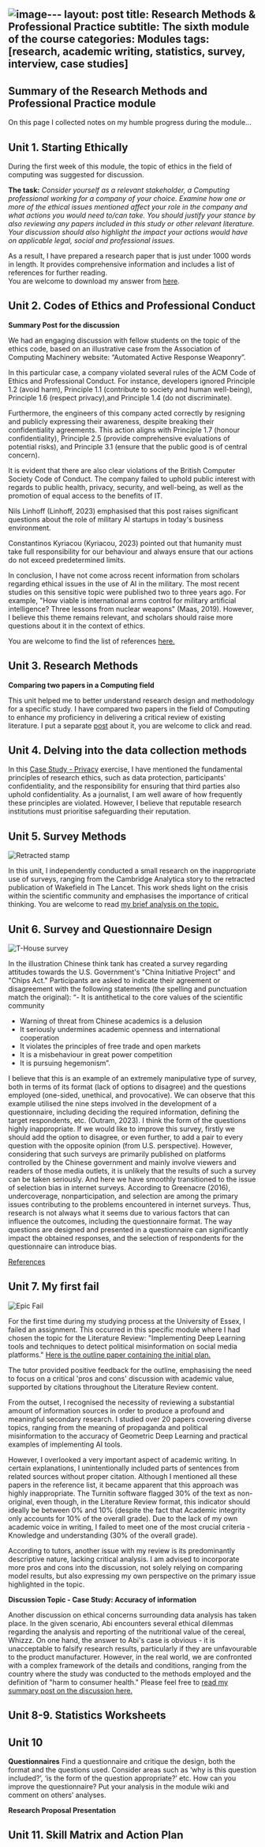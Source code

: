 ![image](https://github.com/Vasilisalook/vasilisalook.github.io/assets/93581837/bcc12525-27a0-4200-8a0e-b63409775e15)---
layout: post
title: Research Methods & Professional Practice
subtitle: The sixth module of the course
categories: Modules
tags: [research, academic writing, statistics, survey, interview, case studies]
---
## Summary of the Research Methods and Professional Practice module

On this page I collected notes on my humble progress during the module...

## Unit 1. Starting Ethically

During the first week of this module, the topic of ethics in the field of computing was suggested for discussion. <br>

**The task:** *Consider yourself as a relevant stakeholder, a Computing professional working for a company of your choice. Examine how one or more of the ethical issues mentioned affect your role in the company and what actions you would need to/can take. You should justify your stance by also reviewing any papers included in this study or other relevant literature. Your discussion should also highlight the impact your actions would have on applicable legal, social and professional issues.*<br>

As a result, I have prepared a research paper that is just under 1000 words in length. It provides comprehensive information and includes a list of references for further reading. <br> 
You are welcome to download my answer from [here](https://github.com/Vasilisalook/vasilisalook.github.io/blob/main/ethics.docx).

## Unit 2. Codes of Ethics and Professional Conduct

**Summary Post for the discussion**

We had an engaging discussion with fellow students on the topic of the ethics code, based on an illustrative case from the Association of Computing Machinery website: “Automated Active Response Weaponry”. 

In this particular case, a company violated several rules of the ACM Code of Ethics and Professional Conduct. For instance, developers ignored Principle 1.2 (avoid harm), Principle 1.1 (contribute to society and human well-being), Principle 1.6 (respect privacy),and Principle 1.4 (do not discriminate). 

Furthermore, the engineers of this company acted correctly by resigning and publicly expressing their awareness, despite breaking their confidentiality agreements. This action aligns with Principle 1.7 (honour confidentiality), Principle 2.5 (provide comprehensive evaluations of potential risks), and Principle 3.1 (ensure that the public good is of central concern).

It is evident that there are also clear violations of the British Computer Society Code of Conduct. The company failed to uphold public interest with regards to public health, privacy, security, and well-being, as well as the promotion of equal access to the benefits of IT.

Nils Linhoff (Linhoff, 2023) emphasised that this post raises significant questions about the role of military AI startups in today's business environment.

Constantinos Kyriacou (Kyriacou, 2023) pointed out that humanity must take full responsibility for our behaviour and always ensure that our actions do not exceed predetermined limits.

In conclusion, I have not come across recent information from scholars regarding ethical issues in the use of AI in the military. The most recent studies on this sensitive topic were published two to three years ago. For example, "How viable is international arms control for military artificial intelligence? Three lessons from nuclear weapons" (Maas, 2019). However, I believe this theme remains relevant, and scholars should raise more questions about it in the context of ethics.<br> 

You are welcome to find the list of references [here.](https://github.com/Vasilisalook/vasilisalook.github.io/blob/main/PP_Unit2_References.txt)

## Unit 3. Research Methods

**Comparing two papers in a Computing field**

This unit helped me to better understand research design and methodology for a specific study. I have compared two papers in the field of Computing to enhance my proficiency in delivering a critical review of existing literature.
I put a separate [post](https://vasilisalook.github.io/practice/2023/05/17/comparing-two-papers.html) about it, you are welcome to click and read. 

## Unit 4. Delving into the data collection methods

In this [Case Study - Privacy](https://github.com/Vasilisalook/vasilisalook.github.io/blob/main/Privacy.docx) exercise, I have mentioned the fundamental principles of research ethics, such as data protection, participants' confidentiality, and the responsibility for ensuring that third parties also uphold confidentiality. As a journalist, I am well aware of how frequently these principles are violated. However, I believe that reputable research institutions must prioritise safeguarding their reputation.

## Unit 5. Survey Methods
![Retracted stamp](/assets/images/banners/retracted.png) <br>

In this unit, I independently conducted a small research on the inappropriate use of surveys, ranging from the Cambridge Analytica story to the retracted publication of Wakefield in The Lancet. This work sheds light on the crisis within the scientific community and emphasises the importance of critical thinking. You are welcome to read [my brief analysis on the topic.](https://github.com/Vasilisalook/vasilisalook.github.io/blob/main/surveys.docx)

## Unit 6. Survey and Questionnaire Design



![T-House survey](/assets/images/banners/T-House%20survey.jpeg)<br>

In the illustration Chinese think tank has created a survey regarding attitudes towards the U.S. Government's "China Initiative Project" and "Chips Act." Participants are asked to indicate their agreement or disagreement with the following statements (the spelling and punctuation match the original):
“- It is antithetical to the core values of the scientific community
- Warning of threat from Chinese academics is a delusion
- It seriously undermines academic openness and international cooperation
- It violates the principles of free trade and open markets
- It is a misbehaviour in great power competition
- It is pursuing hegemonism”.
  
I believe that this is an example of an extremely manipulative type of survey, both in terms of its format (lack of options to disagree) and the questions employed (one-sided, unethical, and provocative). 
We can observe that this example utilised the nine steps involved in the development of a questionnaire, including deciding the required information, defining the target respondents, etc. (Outram, 2023).
I think the form of the questions highly inappropriate. If we would like to improve this survey, firstly we should add the option to disagree, or even further, to add a pair to every question with the opposite opinion (from U.S. perspective). 
However, considering that such surveys are primarily published on platforms controlled by the Chinese government and mainly involve viewers and readers of those media outlets, it is unlikely that the results of such a survey can be taken seriously.
And here we have smoothly transitioned to the issue of selection bias in internet surveys. According to Greenacre (2016), undercoverage, nonparticipation, and selection are among the primary issues contributing to the problems encountered in internet surveys.
Thus, research is not always what it seems due to various factors that can influence the outcomes, including the questionnaire format. The way questions are designed and presented in a questionnaire can significantly impact the obtained responses, and the selection of respondents for the questionnaire can introduce bias. <br>

[References](https://github.com/Vasilisalook/vasilisalook.github.io/blob/main/References%20survey.txt)


## Unit 7. My first fail

![Epic Fail](/assets/images/banners/failed.jpg)

For the first time during my studying process at the University of Essex, I failed an assignment. This occurred in this specific module where I had chosen the topic for the Literature Review: "Implementing Deep Learning tools and techniques to detect political misinformation on social media platforms." [Here is the outline paper containing the initial plan.](https://github.com/Vasilisalook/vasilisalook.github.io/blob/main/Literature%20Review%20Outline.docx)

The tutor provided positive feedback for the outline, emphasising the need to focus on a critical 'pros and cons' discussion with academic value, supported by citations throughout the Literature Review content.

From the outset, I recognised the necessity of reviewing a substantial amount of information sources in order to produce a profound and meaningful secondary research. I studied over 20 papers covering diverse topics, ranging from the meaning of propaganda and political misinformation to the accuracy of Geometric Deep Learning and practical examples of implementing AI tools.

However, I overlooked a very important aspect of academic writing. In certain explanations, I unintentionally included parts of sentences from related sources without proper citation. Although I mentioned all these papers in the reference list, it became apparent that this approach was highly inappropriate. The Turnitin software flagged 30% of the text as non-original, even though, in the Literature Review format, this indicator should ideally be between 0% and 10% (despite the fact that Academic integrity only accounts for 10% of the overall grade). Due to the lack of my own academic voice in writing, I failed to meet one of the most crucial criteria - Knowledge and understanding (30% of the overall grade).

According to tutors, another issue with my review is its predominantly descriptive nature, lacking critical analysis. I am advised to incorporate more pros and cons into the discussion, not solely relying on comparing model results, but also expressing my own perspective on the primary issue highlighted in the topic.

**Discussion Topic - Case Study: Accuracy of information**

Another discussion on ethical concerns surrounding data analysis has taken place. In the given scenario, Abi encounters several ethical dilemmas regarding the analysis and reporting of the nutritional value of the cereal, Whizzz. On one hand, the answer to Abi's case is obvious - it is unacceptable to falsify research results, particularly if they are unfavourable to the product manufacturer. However, in the real world, we are confronted with a complex framework of the details and conditions, ranging from the country where the study was conducted to the methods employed and the definition of "harm to consumer health." Please feel free to [read my summary post on the discussion here.](https://github.com/Vasilisalook/vasilisalook.github.io/blob/main/Accuracy%20of%20information%20Summary.docx)

## Unit 8-9. Statistics Worksheets

## Unit 10
**Questionnaires**
Find a questionnaire and critique the design, both the format and the questions used.
Consider areas such as ‘why is this question included?’, ‘is the form of the question appropriate?’ etc. How can you improve the questionnaire?  Put your analysis in the module wiki and comment on others’ analyses.

**Research Proposal Presentation**

## Unit 11. Skill Matrix and Action Plan

